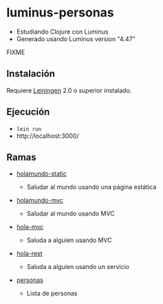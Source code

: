 # luminus-personas

- Estudiando Clojure con Luminus
- Generado usando Luminus version "4.47"

FIXME

## Instalación

Requiere [Leiningen][1] 2.0 o superior instalado.

[1]: https://github.com/technomancy/leiningen

## Ejecución

- `lein run`
- http://localhost:3000/

## Ramas

- [holamundo-static](https://github.com/akobashikawa/luminus-personas/tree/holamundo-static)
    - Saludar al mundo usando una página estática

- [holamundo-mvc](https://github.com/akobashikawa/luminus-personas/tree/holamundo-mvc)
    - Saludar al mundo usando MVC

- [hola-mvc](https://github.com/akobashikawa/luminus-personas/tree/hola-mvc)
    - Saluda a alguien usando MVC

- [hola-rest](https://github.com/akobashikawa/luminus-personas/tree/hola-rest)
    - Saluda a alguien usando un servicio

- [personas](https://github.com/akobashikawa/luminus-personas/tree/personas)
    - Lista de personas